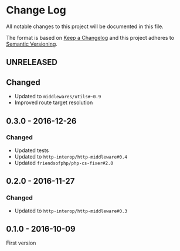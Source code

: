# Change Log
All notable changes to this project will be documented in this file.

The format is based on [Keep a Changelog](http://keepachangelog.com/) 
and this project adheres to [Semantic Versioning](http://semver.org/).

## UNRELEASED

## Changed

* Updated to `middlewares/utils#~0.9`
* Improved route target resolution

## 0.3.0 - 2016-12-26

### Changed

* Updated tests
* Updated to `http-interop/http-middleware#0.4`
* Updated `friendsofphp/php-cs-fixer#2.0`

## 0.2.0 - 2016-11-27

### Changed

* Updated to `http-interop/http-middleware#0.3`

## 0.1.0 - 2016-10-09

First version
